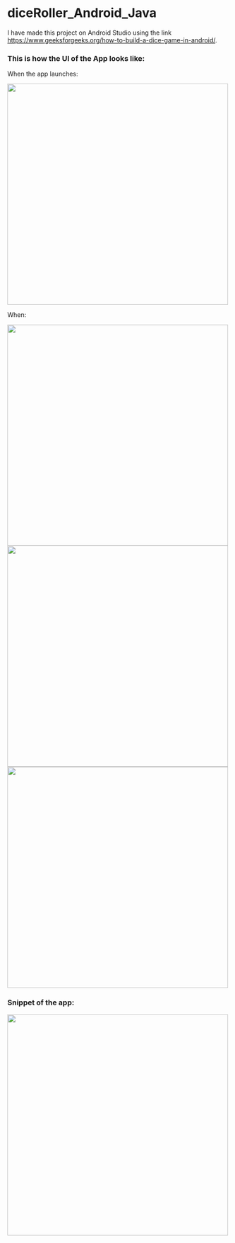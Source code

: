 # diceRoller_Android_Java

I have made this project on Android Studio using the link https://www.geeksforgeeks.org/how-to-build-a-dice-game-in-android/.


### This is how the UI of the App looks like:

When the app launches:

<img src="https://user-images.githubusercontent.com/76172860/116635161-a89f0f00-a97b-11eb-8b5c-71090e5ac13e.jpeg" height=500>

When:

<img src="https://user-images.githubusercontent.com/76172860/116635168-a9d03c00-a97b-11eb-97ff-3d0f51852083.jpeg" height=500>


<img src="https://user-images.githubusercontent.com/76172860/116635166-a9d03c00-a97b-11eb-9285-e451b2d3c4df.jpeg" height=500>


<img src="https://user-images.githubusercontent.com/76172860/116811964-cfbb3380-ab69-11eb-803c-47265d736e09.jpeg" height=500>


### Snippet of the app:

<img src="https://user-images.githubusercontent.com/76172860/116812115-a64ed780-ab6a-11eb-837d-2d2ec3fd6e8a.gif" height=500>
